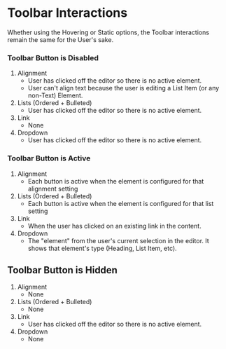 # Toolbar Interactions

Whether using the Hovering or Static options, the Toolbar interactions remain the same for the User's sake.

### Toolbar Button is Disabled

1. Alignment
   - User has clicked off the editor so there is no active element.
   - User can't align text because the user is editing a List Item (or any non-Text) Element.
2. Lists (Ordered + Bulleted)
   - User has clicked off the editor so there is no active element.
3. Link
   - None
4. Dropdown
   - User has clicked off the editor so there is no active element.

### Toolbar Button is Active

1. Alignment
   - Each button is active when the element is configured for that alignment setting
2. Lists (Ordered + Bulleted)
   - Each button is active when the element is configured for that list setting
3. Link
   - When the user has clicked on an existing link in the content.
4. Dropdown
   - The "element" from the user's current selection in the editor. It shows that element's type (Heading, List Item, etc).

## Toolbar Button is Hidden

1. Alignment
   - None
2. Lists (Ordered + Bulleted)
   - None
3. Link
   - User has clicked off the editor so there is no active element.
4. Dropdown
   - None
